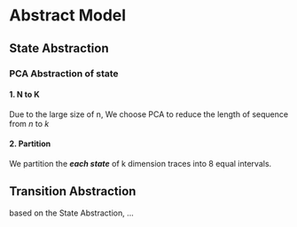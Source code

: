 # Abstract Model
## State Abstraction
### PCA Abstraction of state
#### 1. N to K
Due to the large size of n, We choose PCA to reduce the length of sequence from *n* to *k*
#### 2. Partition
We partition the ***each state*** of k dimension traces into 8 equal intervals.

## Transition Abstraction
based on the State Abstraction, ...

